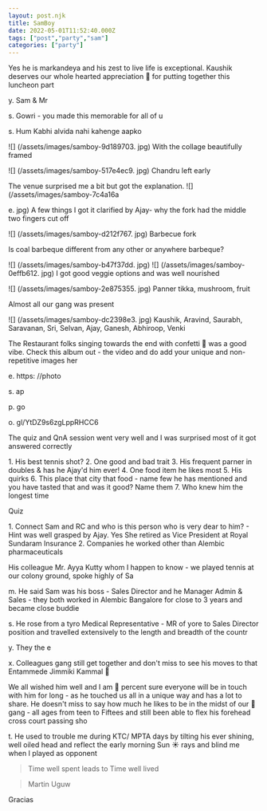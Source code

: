 ```yaml
---
layout: post.njk
title: SamBoy
date: 2022-05-01T11:52:40.000Z
tags: ["post","party","sam"]
categories: ["party"]
---
```


Yes he is markandeya and his zest to live life is exceptional. Kaushik deserves our whole hearted appreciation 👏 for putting together this luncheon part

y. Sam & Mr

s. Gowri - you made this memorable for all of u

s. Hum Kabhi alvida nahi kahenge aapko

![] (/assets/images/samboy-9d189703. jpg) With the collage beautifully framed

![] (/assets/images/samboy-517e4ec9. jpg) Chandru left early

The venue surprised me a bit but got the explanation. ![] (/assets/images/samboy-7c4a16a

e. jpg) A few things I got it clarified by Ajay- why the fork had the middle two fingers cut off

![] (/assets/images/samboy-d212f767. jpg) Barbecue fork

Is coal barbeque different from any other or anywhere barbeque?

![] (/assets/images/samboy-b47f37dd. jpg) ![] (/assets/images/samboy-0effb612. jpg) I got good veggie options and was well nourished

![] (/assets/images/samboy-2e875355. jpg) Panner tikka, mushroom, fruit

Almost all our gang was present

![] (/assets/images/samboy-dc2398e3. jpg) Kaushik, Aravind, Saurabh, Saravanan, Sri, Selvan, Ajay, Ganesh, Abhiroop, Venki

The Restaurant folks singing towards the end with confetti 🎊 was a good vibe. Check this album out - the video and do add your unique and non- repetitive images her

e. https: //photo

s. ap

p. go

o. gl/YtDZ9s6zgLppRHCC6

The quiz and QnA session went very well and I was surprised most of it got answered correctly

1\. His best tennis shot?
2\. One good and bad trait
3\. His frequent parner in doubles & has he Ajay'd him ever!
4\. One food item he likes most
5\. His quirks
6\. This place that city that food - name few he has mentioned and you have tasted that and was it good? Name them
7\. Who knew him the longest time

Quiz

1\. Connect Sam and RC and who is this person who is very dear to him? - Hint was well grasped by Ajay. Yes She retired as Vice President at Royal Sundaram Insurance
2\. Companies he worked other than Alembic pharmaceuticals

His colleague Mr. Ayya Kutty whom I happen to know - we played tennis at our colony ground, spoke highly of Sa

m. He said Sam was his boss - Sales Director and he Manager Admin & Sales - they both worked in Alembic Bangalore for close to 3 years and became close buddie

s. He rose from a tyro Medical Representative - MR of yore to Sales Director position and travelled extensively to the length and breadth of the countr

y. They the e

x. Colleagues gang still get together and don't miss to see his moves to that Entammede Jimmiki Kammal 🕺

We all wished him well and I am 💯 percent sure everyone will be in touch with him for long - as he touched us all in a unique way and has a lot to share. He doesn't miss to say how much he likes to be in the midst of our 🎾 gang - all ages from teen to Fiftees and still been able to flex his forehead cross court passing sho

t. He used to trouble me during KTC/ MPTA days by tilting his ever shining, well oiled head and reflect the early morning Sun ☀️ rays and blind me when I played as opponent

> Time well spent leads to Time well lived

>

> Martin Uguw

Gracias
